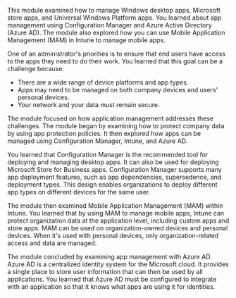 This module examined how to manage Windows desktop apps, Microsoft store apps, and Universal Windows Platform apps. You learned about app management using Configuration Manager and Azure Active Directory (Azure AD). The module also explored how you can use Mobile Application Management (MAM) in Intune to manage mobile apps.<br>

One of an administrator's priorities is to ensure that end users have access to the apps they need to do their work. You learned that this goal can be a challenge because:

 -  There are a wide range of device platforms and app types.
 -  Apps may need to be managed on both company devices and users' personal devices.
 -  Your network and your data must remain secure.

The module focused on how application management addresses these challenges. The module began by examining how to protect company data by using app protection policies. It then explored how apps can be managed using Configuration Manager, Intune, and Azure AD.

You learned that Configuration Manager is the recommended tool for deploying and managing desktop apps. It can also be used for deploying Microsoft Store for Business apps. Configuration Manager supports many app deployment features, such as app dependencies, supersedence, and deployment types. This design enables organizations to deploy different app types on different devices for the same user.

The module then examined Mobile Application Management (MAM) within Intune. You learned that by using MAM to manage mobile apps, Intune can protect organization data at the application level, including custom apps and store apps. MAM can be used on organization-owned devices and personal devices. When it's used with personal devices, only organization-related access and data are managed.

The module concluded by examining app management with Azure AD. Azure AD is a centralized identity system for the Microsoft cloud. It provides a single place to store user information that can then be used by all applications. You learned that Azure AD must be configured to integrate with an application so that it knows what apps are using it for identities.
